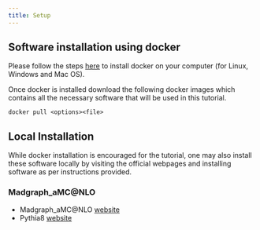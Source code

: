 ```yaml
---
title: Setup
---
```



## Software installation using docker

Please follow the steps [here](https://docs.docker.com/get-docker/) to install docker on your computer (for Linux, Windows and Mac OS).

Once docker is installed download the following docker images which contains all the necessary software that will be used in this tutorial.

```code
docker pull <options><file>
```

## Local Installation

While docker installation is encouraged for the tutorial, one may also install these software locally by visiting the official webpages and installing software as per instructions provided.


### Madgraph_aMC@NLO

- Madgraph_aMC@NLO [website](https://launchpad.net/mg5amcnlo)
- Pythia8 [website](https://pythia.org/)
